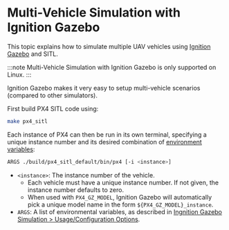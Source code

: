 # Multi-Vehicle Simulation with Ignition Gazebo

This topic explains how to simulate multiple UAV vehicles using [Ignition Gazebo](../simulation/multi_vehicle_simulation_ignition_gazebo.md) and SITL.

:::note
Multi-Vehicle Simulation with Ignition Gazebo is only supported on Linux.
:::

Ignition Gazebo makes it very easy to setup multi-vehicle scenarios (compared to other simulators).

First build PX4 SITL code using:

```sh
make px4_sitl
```

Each instance of PX4 can then be run in its own terminal, specifying a unique instance number and its desired combination of [environment variables](../simulation/ignition_gazebo.md#usage-configuration-options):

```sh
ARGS ./build/px4_sitl_default/bin/px4 [-i <instance>]
```

- `<instance>`:
  The instance number of the vehicle.
  - Each vehicle must have a unique instance number.
    If not given, the instance number defaults to zero.
  - When used with `PX4_GZ_MODEL`, Ignition Gazebo will automatically pick a unique model name in the form `${PX4_GZ_MODEL}_instance`. 
- `ARGS`:
   A list of environmental variables, as described in [Ingnition Gazebo Simulation > Usage/Configuration Options](../simulation/ignition_gazebo.md#usage-configuration-options).